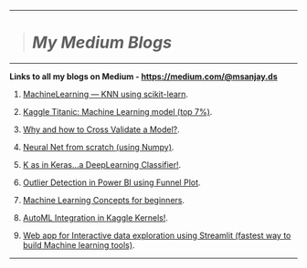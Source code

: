 ------------------------------
> #                      _My Medium Blogs_  
------------------------------

**Links to all my blogs on Medium - https://medium.com/@msanjay.ds**

1. [MachineLearning — KNN using scikit-learn](https://towardsdatascience.com/knn-using-scikit-learn-c6bed765be75?source=friends_link&sk=7351c3d6344ee88210aa383c25884cef).

2. [Kaggle Titanic: Machine Learning model (top 7%)](https://towardsdatascience.com/kaggle-titanic-machine-learning-model-top-7-fa4523b7c40?source=friends_link&sk=95c3b50d49d1707a4d3b14a0c0f99826).

3. [Why and how to Cross Validate a Model?](https://towardsdatascience.com/why-and-how-to-cross-validate-a-model-d6424b45261f?source=friends_link&sk=002b261b7db11cb3ccf4ebb2f85122a8).

4. [Neural Net from scratch (using Numpy)](https://towardsdatascience.com/neural-net-from-scratch-using-numpy-71a31f6e3675?source=friends_link&sk=c13bc4bc3abe07dac870fa41c9ea11b6).

5. [K as in Keras…a DeepLearning Classifier!](https://towardsdatascience.com/k-as-in-keras-simple-classification-model-a9d2d23d5b5a?source=friends_link&sk=6ad7957349c5994750b46d06c72bdfaa).

6. [Outlier Detection in Power BI using Funnel Plot](https://towardsdatascience.com/this-article-is-about-identifying-outliers-through-funnel-plots-using-the-microsoft-power-bi-d7ad16ac9ccc?source=friends_link&sk=9b9c6d3f5db2a0e5dac0af28bbd174c5).

7. [Machine Learning Concepts for beginners](https://towardsdatascience.com/this-article-is-about-identifying-outliers-through-funnel-plots-using-the-microsoft-power-bi-d7ad16ac9ccc?source=friends_link&sk=9b9c6d3f5db2a0e5dac0af28bbd174c5).


8. [AutoML Integration in Kaggle Kernels!](https://medium.com/@msanjay.ds/automl-integration-in-kaggle-kernels-cc0a2342819?source=friends_link&sk=1369839f199faf78d1bbda9204e8ca9c).

9. [Web app for Interactive data exploration using Streamlit (fastest way to build Machine learning tools)](https://medium.com/analytics-vidhya/web-app-for-interactive-data-exploration-usig-streamlit-fastest-way-to-build-machine-learning-563783aa0a81?source=friends_link&sk=e2a781d16ac342b9f5c1a0a0ad4afdaf).

----------------------------------------------------------------------